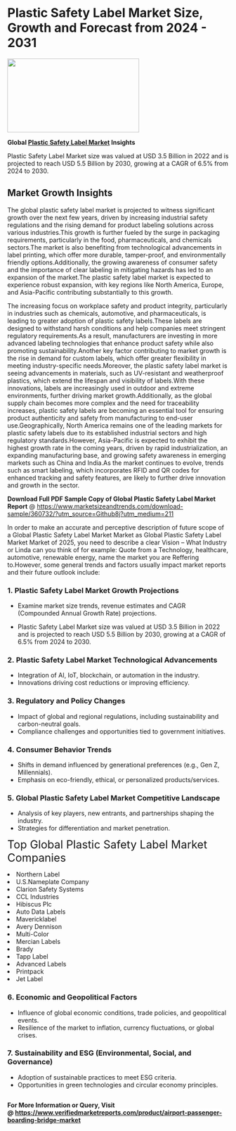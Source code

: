 <H1>Plastic Safety Label Market Size, Growth and Forecast from 2024 - 2031</H1><img class="aligncenter size-medium wp-image-584254" src="https://thirdeyenews.in/wp-content/uploads/2024/09/Global-Market-Research-300x168.jpeg" alt="" width="300" height="168" /><p><strong>Global&nbsp;<a href="https://www.marketsizeandtrends.com/download-sample/360732/?utm_source=Github8j?utm_medium=211">Plastic Safety Label Market</a> Insights</strong></p><p>Plastic Safety Label Market size was valued at USD 3.5 Billion in 2022 and is projected to reach USD 5.5 Billion by 2030, growing at a CAGR of 6.5% from 2024 to 2030.</p><p><h2>Market Growth Insights</h2> <p>The global plastic safety label market is projected to witness significant growth over the next few years, driven by increasing industrial safety regulations and the rising demand for product labeling solutions across various industries.This growth is further fueled by the surge in packaging requirements, particularly in the food, pharmaceuticals, and chemicals sectors.The market is also benefiting from technological advancements in label printing, which offer more durable, tamper-proof, and environmentally friendly options.Additionally, the growing awareness of consumer safety and the importance of clear labeling in mitigating hazards has led to an expansion of the market.The plastic safety label market is expected to experience robust expansion, with key regions like North America, Europe, and Asia-Pacific contributing substantially to this growth.</p> <p>The increasing focus on workplace safety and product integrity, particularly in industries such as chemicals, automotive, and pharmaceuticals, is leading to greater adoption of plastic safety labels.These labels are designed to withstand harsh conditions and help companies meet stringent regulatory requirements.As a result, manufacturers are investing in more advanced labeling technologies that enhance product safety while also promoting sustainability.Another key factor contributing to market growth is the rise in demand for custom labels, which offer greater flexibility in meeting industry-specific needs.Moreover, the plastic safety label market is seeing advancements in materials, such as UV-resistant and weatherproof plastics, which extend the lifespan and visibility of labels.With these innovations, labels are increasingly used in outdoor and extreme environments, further driving market growth.Additionally, as the global supply chain becomes more complex and the need for traceability increases, plastic safety labels are becoming an essential tool for ensuring product authenticity and safety from manufacturing to end-user use.Geographically, North America remains one of the leading markets for plastic safety labels due to its established industrial sectors and high regulatory standards.However, Asia-Pacific is expected to exhibit the highest growth rate in the coming years, driven by rapid industrialization, an expanding manufacturing base, and growing safety awareness in emerging markets such as China and India.As the market continues to evolve, trends such as smart labeling, which incorporates RFID and QR codes for enhanced tracking and safety features, are likely to further drive innovation and growth in the sector.</p> <p><span class=""><strong>Download Full PDF Sample Copy of Global Plastic Safety Label Market Report</strong> @ <a href="https://www.marketsizeandtrends.com/download-sample/360732/?utm_source=Github8j?utm_medium=211" target="_blank">https://www.marketsizeandtrends.com/download-sample/360732/?utm_source=Github8j?utm_medium=211</a></span></p><p>In order to make an accurate and perceptive description of future scope of a Global&nbsp;Plastic Safety Label Market Market as Global&nbsp;Plastic Safety Label Market Market of 2025, you need to describe a clear Vision &ndash; What Industry or Linda can you think of for example: Quote from a Technology, healthcare, automotive, renewable energy, name the market you are Reffering to.However, some general trends and factors usually impact market reports and their future outlook include:</p><h3>1.&nbsp;<strong>Plastic Safety Label Market Growth Projections</strong></h3><ul><li>Examine market size trends, revenue estimates and CAGR (Compounded Annual Growth Rate) projections.</li><li><p>Plastic Safety Label Market size was valued at USD 3.5 Billion in 2022 and is projected to reach USD 5.5 Billion by 2030, growing at a CAGR of 6.5% from 2024 to 2030.</p></li></ul><h3>2.&nbsp;<strong>Plastic Safety Label Market Technological Advancements</strong></h3><ul><li>Integration of AI, IoT, blockchain, or automation in the industry.</li><li>Innovations driving cost reductions or improving efficiency.</li></ul><h3>3.&nbsp;<strong>Regulatory and Policy Changes</strong></h3><ul><li>Impact of global and regional regulations, including sustainability and carbon-neutral goals.</li><li>Compliance challenges and opportunities tied to government initiatives.</li></ul><h3>4.&nbsp;<strong>Consumer Behavior Trends</strong></h3><ul><li>Shifts in demand influenced by generational preferences (e.g., Gen Z, Millennials).</li><li>Emphasis on eco-friendly, ethical, or personalized products/services.</li></ul><h3>5.&nbsp;<strong>Global Plastic Safety Label Market Competitive Landscape</strong></h3><ul><li>Analysis of key players, new entrants, and partnerships shaping the industry.</li><li>Strategies for differentiation and market penetration.</li></ul><p data-pm-slice="1 1 []"><span style="color: inherit; font-family: inherit; font-size: 25px;">Top Global Plastic Safety Label Market Companies</span></p><div class="" data-test-id=""><p><li>Northern Label</li><li> U.S.Nameplate Company</li><li> Clarion Safety Systems</li><li> CCL Industries</li><li> Hibiscus Plc</li><li> Auto Data Labels</li><li> Mavericklabel</li><li> Avery Dennison</li><li> Multi-Color</li><li> Mercian Labels</li><li> Brady</li><li> Tapp Label</li><li> Advanced Labels</li><li> Printpack</li><li> Jet Label</li></p></div><h3>6.&nbsp;<strong>Economic and Geopolitical Factors</strong></h3><ul><li>Influence of global economic conditions, trade policies, and geopolitical events.</li><li>Resilience of the market to inflation, currency fluctuations, or global crises.</li></ul><h3>7.&nbsp;<strong>Sustainability and ESG (Environmental, Social, and Governance)</strong></h3><ul><li>Adoption of sustainable practices to meet ESG criteria.</li><li>Opportunities in green technologies and circular economy principles.</li></ul><h2><strong style="font-size: 14px;">For More Information or Query, Visit @&nbsp;</strong><a style="background-color: #ffffff; font-size: 14px;" href="https://www.marketsizeandtrends.com/report/plastic-safety-label-market/" target="_blank">https://www.verifiedmarketreports.com/product/airport-passenger-boarding-bridge-market</a></h2>